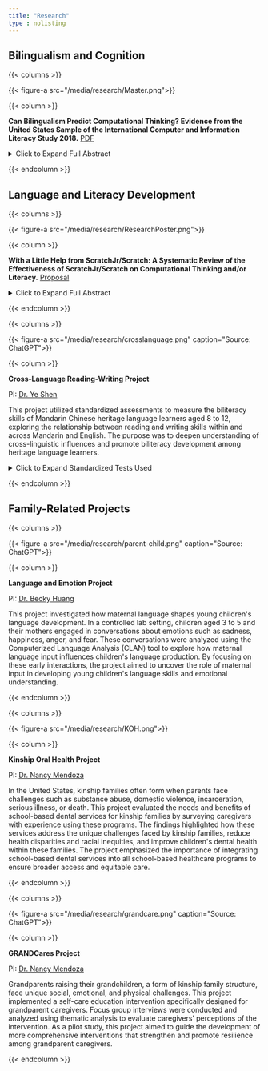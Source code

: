```yaml
---
title: "Research"
type : nolisting
---
```


## Bilingualism and Cognition

{{< columns >}}

{{< figure-a src="/media/research/Master.png">}}

{{< column >}}

**Can Bilingualism Predict Computational Thinking? Evidence from the United States Sample of the International Computer and Information Literacy Study 2018.** [PDF](http://rave.ohiolink.edu/etdc/view?acc_num=osu1721309151196892)

<details>
<summary> Click to Expand Full Abstract </summary>
<p style="text-align: justify;">
Numerous studies have explored the cognitive advantages of bilingualism,
highlighting its potential to enhance various cognitive abilities. Understanding these
associations can help educators and parents support bilingual students in leveraging their
cognitive strengths to achieve their full potential. However, the relationship between
bilingualism and computational thinking (CT) remains under-researched. The purpose of this
study is to investigate whether bilingualism predicts higher computational thinking
performance, using hierarchical regression analysis on data from the U.S. sample of the
International Computer and Information Literacy Study (ICILS) 2018. Results revealed that
after controlling for gender, race/ethnicity, socioeconomic status, immigration status,
computer experience, and self-efficacy in information and communications technology,
bilingual students scored lower on computational thinking tests than their monolingual peers.
These findings challenge the notion of cognitive advantages associated with bilingualism,
suggesting that its benefits may not extend to all cognitive domains. Furthermore, the study
identifies limitations in current measures of bilingual status and calls for future research to
examine how the complexity of bilingual experiences influences diverse cognitive skills.
</p>
</details>

{{< endcolumn >}}



## Language and Literacy Development

{{< columns >}}

{{< figure-a src="/media/research/ResearchPoster.png">}}

{{< column >}}

**With a Little Help from ScratchJr/Scratch: A Systematic Review of the Effectiveness of ScratchJr/Scratch on Computational Thinking and/or Literacy.** [Proposal](/media/research/Proposal_20231119.pdf)

<details>
<summary> Click to Expand Full Abstract </summary>
<p style="text-align: justify;">
Computational thinking and literacy skills are critical in children’s development. This systematic review aims to examine the effectiveness of using the most popular block-based programming language ScratchJr/Scratch in elevating children’s computational thinking and literacy skills.
</p>
</details>

{{< endcolumn >}}



{{< columns >}}

{{< figure-a src="/media/research/crosslanguage.png" caption="Source: ChatGPT">}}

{{< column >}}

**Cross-Language Reading-Writing Project**

PI: [Dr. Ye Shen](https://www.usf.edu/education/faculty/faculty-profiles/ye-shen.aspx) 

This project utilized standardized assessments to measure the biliteracy skills of Mandarin Chinese heritage language learners aged 8 to 12, exploring the relationship between reading and writing skills within and across Mandarin and English. The purpose was to deepen understanding of cross-linguistic influences and promote biliteracy development among heritage language learners.
    
<details>
<summary> Click to Expand Standardized Tests Used </summary>
<p style="text-align: justify;">

Primary (Assessments in English and Chinese):
- Reading
  - Word Reading: TOWRE-2, WRMT-III
  - Sentence Reading: WJ-IV
  - Reading Comprehension: WRMT-III
- Writing  
  - Word Spelling: WJ-IV
  - Sentence Construction: WIAT-4
  - Text Composition: WIAT-4
  
Supplemental:
- Oral Language
  - Listening Comprehension: OWLS-II
  - Oral Expression: OWLS-II
- Phonological Processing: CTOPP-2
- Vocabulary: PPVT-5
- Language Skills: CELF-5
- Reading Skills: GMRT-4
- Reading and Cognitive Processing: RAN
- Nonverbal Intelligence: KBIT-2
- Executive Function: BRIEF-2
</p>
</details>

{{< endcolumn >}}


## Family-Related Projects

{{< columns >}}

{{< figure-a src="/media/research/parent-child.png" caption="Source: ChatGPT">}}

{{< column >}}

**Language and Emotion Project**

PI: [Dr. Becky Huang](https://ehe.osu.edu/teaching-and-learning/directory?id=huang.5088) 

This project investigated how maternal language shapes young children's language development. In a controlled lab setting, children aged 3 to 5 and their mothers engaged in conversations about emotions such as sadness, happiness, anger, and fear. These conversations were analyzed using the Computerized Language Analysis (CLAN) tool to explore how maternal language input influences children's language production. By focusing on these early interactions, the project aimed to uncover the role of maternal input in developing young children's language skills and emotional understanding.

{{< endcolumn >}}


{{< columns >}}

{{< figure-a src="/media/research/KOH.png">}}

{{< column >}}

**Kinship Oral Health Project**

PI: [Dr. Nancy Mendoza](https://csw.osu.edu/faculty/mendoza-nancy-ph-d/) 

In the United States, kinship families often form when parents face challenges such as substance abuse, domestic violence, incarceration, serious illness, or death. This project evaluated the needs and benefits of school-based dental services for kinship families by surveying caregivers with experience using these programs. The findings highlighted how these services address the unique challenges faced by kinship families, reduce health disparities and racial inequities, and improve children's dental health within these families. The project emphasized the importance of integrating school-based dental services into all school-based healthcare programs to ensure broader access and equitable care.

{{< endcolumn >}}


{{< columns >}}

{{< figure-a src="/media/research/grandcare.png" caption="Source: ChatGPT">}}

{{< column >}}

**GRANDCares Project**

PI: [Dr. Nancy Mendoza](https://csw.osu.edu/faculty/mendoza-nancy-ph-d/) 

Grandparents raising their grandchildren, a form of kinship family structure, face unique social, emotional, and physical challenges. This project implemented a self-care education intervention specifically designed for grandparent caregivers. Focus group interviews were conducted and analyzed using thematic analysis to evaluate caregivers’ perceptions of the intervention. As a pilot study, this project aimed to guide the development of more comprehensive interventions that strengthen and promote resilience among grandparent caregivers.

{{< endcolumn >}}







